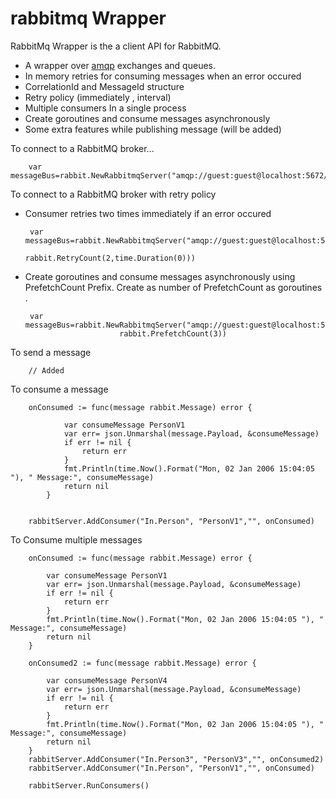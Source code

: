 # rabbitmq Wrapper
RabbitMq Wrapper is the a client API for RabbitMQ. 

* A  wrapper over [amqp](https://github.com/streadway/amqp) exchanges and queues.
* In memory retries for consuming messages when an error occured
* CorrelationId and MessageId structure
* Retry policy (immediately , interval)
* Multiple consumers In a single process
* Create goroutines and consume messages asynchronously 
* Some extra features while publishing message  (will be added) 

To connect to a RabbitMQ broker...

    	var messageBus=rabbit.NewRabbitmqServer("amqp://guest:guest@localhost:5672/")

To connect to a RabbitMQ broker with retry policy 
 * Consumer retries two times immediately if an error occured

      	var messageBus=rabbit.NewRabbitmqServer("amqp://guest:guest@localhost:5672/",
                                                  rabbit.RetryCount(2,time.Duration(0)))
  
 * Create goroutines and consume messages asynchronously using PrefetchCount Prefix. 
 Create as number of  PrefetchCount as goroutines .
 
       	var messageBus=rabbit.NewRabbitmqServer("amqp://guest:guest@localhost:5672/",
                       		rabbit.PrefetchCount(3))
                                                    
 To send a message 
        
        // Added
        
 To consume a message
 
        onConsumed := func(message rabbit.Message) error {
        
        		var consumeMessage PersonV1
        		var err= json.Unmarshal(message.Payload, &consumeMessage)
        		if err != nil {
        			return err
        		}
        		fmt.Println(time.Now().Format("Mon, 02 Jan 2006 15:04:05 "), " Message:", consumeMessage)
        		return nil
        	}
        
  
        rabbitServer.AddConsumer("In.Person", "PersonV1","", onConsumed)
    
 To Consume multiple messages

    	onConsumed := func(message rabbit.Message) error {
    
    		var consumeMessage PersonV1
    		var err= json.Unmarshal(message.Payload, &consumeMessage)
    		if err != nil {
    			return err
    		}
    		fmt.Println(time.Now().Format("Mon, 02 Jan 2006 15:04:05 "), " Message:", consumeMessage)
    		return nil
    	}
    
    	onConsumed2 := func(message rabbit.Message) error {
    
    		var consumeMessage PersonV4
    		var err= json.Unmarshal(message.Payload, &consumeMessage)
    		if err != nil {
    			return err
    		}
    		fmt.Println(time.Now().Format("Mon, 02 Jan 2006 15:04:05 "), " Message:", consumeMessage)
    		return nil
    	}
    	rabbitServer.AddConsumer("In.Person3", "PersonV3","", onConsumed2)
    	rabbitServer.AddConsumer("In.Person", "PersonV1","", onConsumed)
    
    	rabbitServer.RunConsumers()